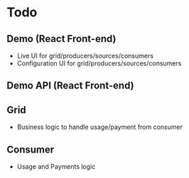 # Todo

## Demo (React Front-end)

* Live UI for grid/producers/sources/consumers
* Configuration UI for grid/producers/sources/consumers

## Demo API (React Front-end)

## Grid

* Business logic to handle usage/payment from consumer

## Consumer

* Usage and Payments logic
